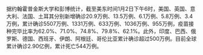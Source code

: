 据约翰霍普金斯大学和彭博统计，截至美东时间1月2日下午6时，美国、英国、意大利、法国、土耳其分别新增确诊20.9万例、13.5万例、6.1万例、5.8万例、3.4万例，累计确诊5507万例、1331万例、633万例、1036万例、955万例，疫苗接种完毕比率为62.0%、71.0%、74.8%、79.8%、62.1%。此外，印度、巴西、俄罗斯、德国、西班牙、伊朗、阿根廷、哥伦比亚累计确诊超过500万例。目前全球累计确诊2.90亿例，累计死亡544万例。